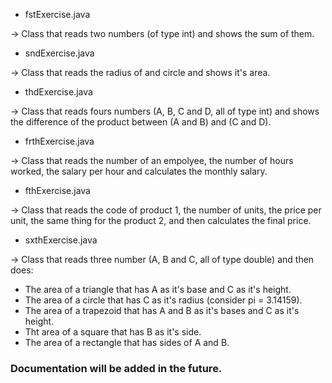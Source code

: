 - fstExercise.java

-> Class that reads two numbers (of type int) and shows the sum of them.

- sndExercise.java

-> Class that reads the radius of and circle and shows it's area.

- thdExercise.java

-> Class that reads fours numbers (A, B, C and D, all of type int) and shows the difference of the product between
(A and B) and (C and D).

- frthExercise.java

-> Class that reads the number of an empolyee, the number of hours worked, the salary per hour and
calculates the monthly salary.

- fthExercise.java

-> Class that reads the code of product 1, the number of units, the price per unit, the same thing
for the product 2, and then calculates the final price.

- sxthExercise.java

-> Class that reads three number (A, B and C, all of type double) and then does:
  - The area of a triangle that has A as it's base and C as it's height.
  - The area of a circle that has C as it's radius (consider pi = 3.14159).
  - The area of a trapezoid that has A and B as it's bases and C as it's height.
  - Tht area of a square that has B as it's side.
  - The area of a rectangle that has sides of A and B.


### Documentation will be added in the future.